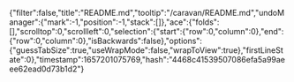 {"filter":false,"title":"README.md","tooltip":"/caravan/README.md","undoManager":{"mark":-1,"position":-1,"stack":[]},"ace":{"folds":[],"scrolltop":0,"scrollleft":0,"selection":{"start":{"row":0,"column":0},"end":{"row":0,"column":0},"isBackwards":false},"options":{"guessTabSize":true,"useWrapMode":false,"wrapToView":true},"firstLineState":0},"timestamp":1657201075769,"hash":"4468c41539507086efa5a99aeee62ead0d73b1d2"}
